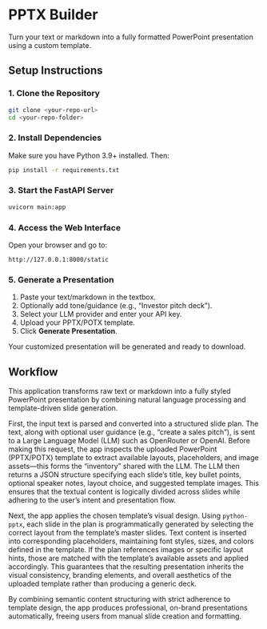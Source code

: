 # PPTX Builder

Turn your text or markdown into a fully formatted PowerPoint presentation using a custom template.

## **Setup Instructions**

### **1. Clone the Repository**
```bash
git clone <your-repo-url>
cd <your-repo-folder>
```

### **2. Install Dependencies**
Make sure you have Python 3.9+ installed. Then:
```bash
pip install -r requirements.txt
```

### **3. Start the FastAPI Server**
```bash
uvicorn main:app
```

### **4. Access the Web Interface**
Open your browser and go to:
```
http://127.0.0.1:8000/static
```

### **5. Generate a Presentation**
1. Paste your text/markdown in the textbox.  
2. Optionally add tone/guidance (e.g., “Investor pitch deck”).  
3. Select your LLM provider and enter your API key.  
4. Upload your PPTX/POTX template.  
5. Click **Generate Presentation**.  

Your customized presentation will be generated and ready to download.

## Workflow

This application transforms raw text or markdown into a fully styled PowerPoint presentation by combining natural language processing and template-driven slide generation.

First, the input text is parsed and converted into a structured slide plan. The text, along with optional user guidance (e.g., “create a sales pitch”), is sent to a Large Language Model (LLM) such as OpenRouter or OpenAI. Before making this request, the app inspects the uploaded PowerPoint (PPTX/POTX) template to extract available layouts, placeholders, and image assets—this forms the “inventory” shared with the LLM. The LLM then returns a JSON structure specifying each slide’s title, key bullet points, optional speaker notes, layout choice, and suggested template images. This ensures that the textual content is logically divided across slides while adhering to the user’s intent and presentation flow.

Next, the app applies the chosen template’s visual design. Using `python-pptx`, each slide in the plan is programmatically generated by selecting the correct layout from the template’s master slides. Text content is inserted into corresponding placeholders, maintaining font styles, sizes, and colors defined in the template. If the plan references images or specific layout hints, those are matched with the template’s available assets and applied accordingly. This guarantees that the resulting presentation inherits the visual consistency, branding elements, and overall aesthetics of the uploaded template rather than producing a generic deck.

By combining semantic content structuring with strict adherence to template design, the app produces professional, on-brand presentations automatically, freeing users from manual slide creation and formatting.
